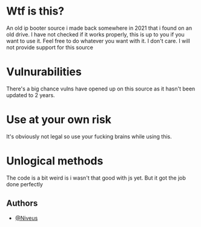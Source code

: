 
# Wtf is this?

An old ip booter source i made back somewhere in 2021 that i found on an old drive.
I have not checked if it works properly, this is up to you if you want to use it.
Feel free to do whatever you want with it. I don't care. I will not provide support for this source

# Vulnurabilities

There's a big chance vulns have opened up on this source as it hasn't been updated to 2 years.

# Use at your own risk

It's obviously not legal so use your fucking brains while using this.

# Unlogical methods

The code is a bit weird is i wasn't that good with js yet. But it got the job done perfectly


## Authors

- [@Niveus](https://www.github.com/rayan1159)
